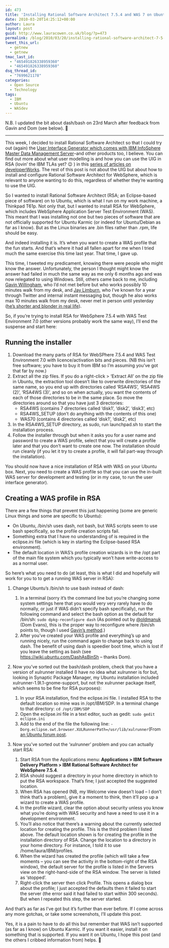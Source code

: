 ```yaml
---
id: 473
title: 'Installing Rational Software Architect 7.5.4 and WAS 7 on Ubuntu Karmic'
date: 2010-03-20T14:25:12+00:00
author: Laura
layout: post
guid: http://www.lauracowen.co.uk/blog/?p=473
permalink: /blog/2010/03/20/installing-rational-software-architect-7-5-4-on-ubuntu-karmic/
tweet_this_url:
  - getnew
  - getnew
tmac_last_id:
  - "465491826338959360"
  - "465491826338959360"
dsq_thread_id:
  - "7699621178"
categories:
  - Open Source
  - Technology
tags:
  - IBM
  - Ubuntu
  - WASdev
---
```

N.B. I updated the bit about dash/bash on 23rd March after feedback from Gavin and Dom (see below). 🙂

* * *

This week, I decided to install Rational Software Architect so that I could try out (again) the <a title="JT's blog post about UIG release" href="IBM InfoSphere Master Data Management Server" target="_blank">User Interface Generator which comes with IBM InfoSphere Master Data Management Server</a>&#8211;and other products too, I believe. You can find out more about what user modelling is and how you can use the UIG in RSA (lovin&#8217; the IBM TLAs yet? 😉 ) in this <a title="Series of articles on developerWorks about user modelling" href="http://www.ibm.com/developerworks/views/rational/libraryview.jsp?search_by=demystified" target="_blank">series of articles on developerWorks</a>. The rest of this post is not about the UIG but about how to install and configure Rational Software Architect for WebSphere, which is relevant to anyone wanting to do this, regardless of whether they&#8217;re wanting to use the UIG.

So I wanted to install Rational Software Architect (RSA; an Eclipse-based piece of software) on to Ubuntu, which is what I run on my work machine, a Thinkpad T61p. Not only that, but I wanted to install RSA for WebSphere, which includes WebSphere Application Server Test Environment (WAS). This meant that I was installing not one but two pieces of software that are not officially supported for Ubuntu Karmic (or indeed for Ubuntu/Debian as far as I know). But as the Linux binaries are .bin files rather than .rpm, life should be easy.

And indeed installing it is. It&#8217;s when you want to create a WAS profile that the fun starts. And that&#8217;s where it had all fallen apart for me when I tried much the same exercise this time last year. That time, I gave up.

This time, I tweeted my predicament, knowing there were people who might know the answer. Unfortunately, the person I thought might know the answer had failed in much the same way as me only 6 months ago and was now relegated to using Windows. Still, others came back to me, including <a title="Gavin Willingham on Twitter" href="http://twitter.com/gavinwillingham" target="_blank">Gavin Willingham</a>, who I&#8217;d not met before but who works possibly 10 minutes walk from my desk, and <a title="Jay Limburn on Twitter" href="http://twitter.com/jaylimburn" target="_blank">Jay Limburn</a>, who I&#8217;ve known for a year through Twitter and internal instant messaging but, though he also works max 10 minutes walk from my desk, never met in person until yesterday (<a title="Jay's tweet to me - I hadn't said anything!" href="http://twitter.com/jaylimburn/status/10737242668" target="_blank">he&#8217;s shorter and blonder in real life</a>).

So, if you&#8217;re trying to install RSA for WebSphere 7.5.4 with WAS Test Environment 7.0 (other versions probably work the same way), I&#8217;ll end the suspense and start here:

## Running the installer

  1. Download the many parts of RSA for WebSPhere 7.5.4 and WAS Test Environment 7.0 with licence/activation bits and pieces. (NB this isn&#8217;t free software; you have to buy it from IBM so I&#8217;m assuming you&#8217;ve got that far by now.)
  2. Extract all the zip files. If you do a right-click > &#8216;Extract All&#8217; on the zip file in Ubuntu, the extraction tool doesn&#8217;t like to overwrite directories of the same name, so you end up with directories called &#8216;RSA4WS&#8217;, &#8216;RSA4WS (2)&#8217;, &#8216;RSA4WS (3)&#8217;, and so on when actually, you want the contents of each of those directories to be in the same place. So move the directories around so that you have just 3 directories: 
      * RSA4WS (contains 7 directories called &#8216;disk1&#8217;, &#8216;disk2&#8217;, &#8216;disk3&#8217;, etc)
      * RSA4WS_SETUP (don&#8217;t do anything with the contents of this one)
      * WAS70 (contains 4 directories called &#8216;disk1&#8217;, &#8216;disk2&#8217;, etc)
  3. In the RSA4WS_SETUP directory, as sudo, run launchpad.sh to start the installation process.
  4. Follow the installer through but when it asks you for a user name and password to create a WAS profile, select that you will create a profile later and that you don&#8217;t want to create one now. The installation should run cleanly (if you let it try to create a profile, it will fail part-way through the installation).

You should now have a nice installation of RSA with WAS on your Ubuntu box. Next, you need to create a WAS profile so that you can use the in-built WAS server for development and testing (or in my case, to run the user interface generator).

## Creating a WAS profile in RSA

There are a few things that prevent this just happening (some are generic Linux things and some are specific to Ubuntu):

  * On Ubuntu, /bin/sh uses dash, not bash, but WAS scripts seem to use bash specifically, so the profile creation scripts fail.
  * Something extra that I have no understanding of is required in the eclipse.ini file (which is key in starting the Eclipse-based RSA environment).
  * The default location in WAS&#8217;s profile creation wizards is in the /opt part of the main file system which you typically won&#8217;t have write-access to as a normal user.

So here&#8217;s what you need to do (at least, this is what I did and hopefully will work for you to to get a running WAS server in RSA):

1. Change Ubuntu&#8217;s /bin/sh to use bash instead of dash:

   1. In a terminal (sorry it&#8217;s the command line but you&#8217;re changing some system settings here that you would very very rarely have to do normally, or just if WAS didn&#8217;t specify bash specifically), run the following command and select the bash option as the default for /bin/sh: `sudo dpkg-reconfigure dash` (As pointed out by <a title="Dom Evans's Twitter page" href="http://www.twitter.com/oldmanuk" target="_blank">@oldmanuk</a> (Dom Evans), this is the proper way to reconfigure where /bin/sh points to, though I used <a title="Gavin's blog post about installing Ubuntu on his Lenovo W500 laptop" href="http://www.gavinwillingham.com/linux-on-w500.html" target="_blank">Gavin&#8217;s method</a>.)
   2. After you&#8217;ve created your WAS profile and everything&#8217;s up and running nicely, run the command again to change back to using dash. The benefit of using dash is speedier boot time, which is lost if you leave the setting as bash (see <https://wiki.ubuntu.com/DashAsBinSh> &#8211; thanks Dom).
2. Now you&#8217;ve sorted out the bash/dash problem, check that you have a version of xulrunner installed (I have no idea what xulrunner is for but, looking in Synaptic Package Manager, my Ubuntu installation included xulrunner-1.9l.1-gnome-support, but not the xulrunner package itself, which seems to be fine for RSA purposes):
   
    1. In your RSA installation, find the eclipse.ini file. I installed RSA to the default location so mine was in /opt/IBM/SDP. In a terminal change to that directory:  `cd /opt/IBM/SDP`
    2. Open the eclipse.ini file in a text editor, such as gedit: `sudo gedit eclipse.ini`
    3. Add to the end of the file the following line: `-Dorg.eclipse.swt.browser.XULRunnerPath=/usr/lib/xulrunner`(From <a title="Ubuntu forum post about making Eclipse apps start on Karmic" href="http://ubuntuforums.org/showthread.php?t=923583" target="_blank">an Ubuntu forum post</a>.
3. Now you&#8217;ve sorted out the &#8216;xulrunner&#8217; problem and you can actually start RSA: 

   1. Start RSA from the Applications menu: **Applications > IBM Software Delivery Platform > IBM Rational Software Architect for WebSphere 7.5.4**.
   2. RSA should suggest a directory in your home directory in which to put the RSA workspace. That&#8217;s fine; I just accepted the suggested location.
   3. When RSA has opened (NB, my Welcome view doesn&#8217;t load &#8211; I don&#8217;t think that&#8217;s a problem), give it a moment to think, then it&#8217;ll pop up a wizard to create a WAS profile.
   4. In the profile wizard, clear the option about security unless you know what you&#8217;re doing with WAS security and have a need to use it in a development environment.
   5. You&#8217;ll also notice that there&#8217;s a warning about the currently selected location for creating the profile. This is the third problem I listed above. The default location shown is for creating the profile in the installation directory of RSA. Change the location to a directory in your home directory. For instance, I told it to use /home/laura/IBM/profiles.
   6. When the wizard has created the profile (which will take a few moments &#8211; you can see the activity in the bottom-right of the RSA window), the default server for the profile is listed in the Servers view on the right-hand-side of the RSA window. The server is listed as &#8216;stopped&#8217;.
   7. Right-click the server then click Profile. This opens a dialog box about the profile; I just accepted the defaults then it failed to start the server (the error said it had failed to start within 300 seconds). But when I repeated this step, the server started.
        
And that&#8217;s as far as I&#8217;ve got but it&#8217;s further than ever before. If I come across any more gotchas, or take some screenshots, I&#8217;ll update this post.
        
Yes, it is a pain to have to do all this but remember that WAS isn&#8217;t supported (as far as I know) on Ubuntu Karmic. If you want it easier, install it on something that is supported. If you want it on Ubuntu, I hope this post (and the others I cribbed information from) helps. 🙂
